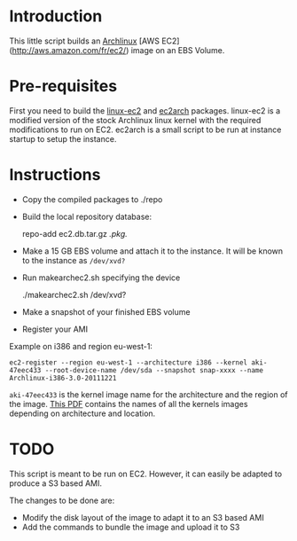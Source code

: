 Introduction
============

This little script builds an [Archlinux](http://www.archlinux.org) [AWS EC2] (http://aws.amazon.com/fr/ec2/) image 
on an EBS Volume.

Pre-requisites
==============

First you need to build the [linux-ec2](http://github.com/antoinemartin/linux-ec2) and 
[ec2arch](http://github.com/antoinemartin/ec2arch) packages. linux-ec2 is a modified
version of the stock Archlinux linux kernel with the required modifications to run on EC2. 
ec2arch is a small script to be run at instance startup to setup the instance.

Instructions
============

* Copy the compiled packages to ./repo
* Build the local repository database:

    repo-add ec2.db.tar.gz *.pkg.*

* Make a 15 GB EBS volume and attach it to the instance. It will be known to the instance as `/dev/xvd?`
* Run makearchec2.sh specifying the device

    ./makearchec2.sh /dev/xvd?
    
* Make a snapshot of your finished EBS volume
* Register your AMI

Example on i386 and region eu-west-1:

    ec2-register --region eu-west-1 --architecture i386 --kernel aki-47eec433 --root-device-name /dev/sda --snapshot snap-xxxx --name Archlinux-i386-3.0-20111221 

`aki-47eec433` is the kernel image name for the architecture and the region of the image. [This PDF](http://www.google.fr/url?sa=t&rct=j&q=ec2%20pv-grub%20kernel%20images&source=web&cd=1&ved=0CCIQFjAA&url=https%3A%2F%2Fforums.aws.amazon.com%2Fservlet%2FJiveServlet%2Fdownload%2F30-51562-194272-3595%2Fuser_specified_kernels.pdf&ei=ugQHT_u_BdKOsAaOlZWCDw&usg=AFQjCNEm7T6n0ZwyEQFm61CaufngXMEACw&cad=rja)
contains the names of all the kernels images depending on architecture and location.

TODO
====

This script is meant to be run on EC2. However, it can easily be adapted to produce a S3 based AMI.

The changes to be done are:

* Modify the disk layout of the image to adapt it to an S3 based AMI
* Add the commands to bundle the image and upload it to S3

